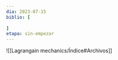 ```yaml
---
dia: 2023-07-15
biblio: [
	
]
etapa: sin-empezar
---
```










![[Lagrangain mechanics/Índice#Archivos]]